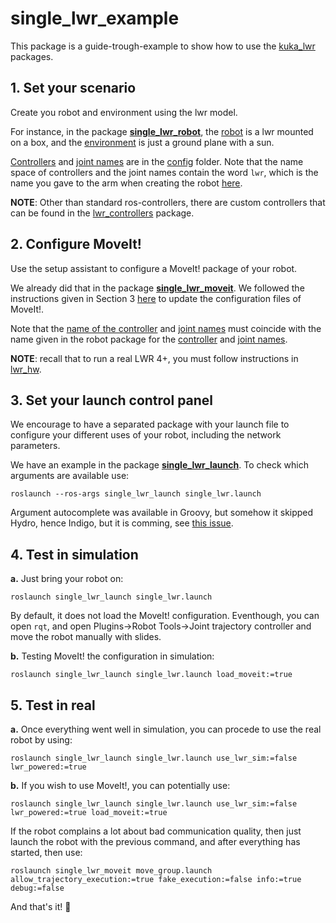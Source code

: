 # single_lwr_example

This package is a guide-trough-example to show how to use the [kuka_lwr](https://github.com/CentroEPiaggio/kuka-lwr) packages.

## 1. Set your scenario

Create you robot and environment using the lwr model. 

For instance, in the package [__single_lwr_robot__](./single_lwr_robot/), the [robot](https://github.com/CentroEPiaggio/kuka-lwr/blob/master/single_lwr_example/single_lwr_robot/robot/single_lwr_robot.urdf.xacro) is a lwr mounted on a box, and the [environment](https://github.com/CentroEPiaggio/kuka-lwr/blob/master/single_lwr_example/single_lwr_robot/worlds/simple_environment.world) is just a ground plane with a sun.

[Controllers](https://github.com/fcaponetto/kuka-lwr-ros-examples/blob/master/lwr_robot_examples/kuka-lwr-single/lwr_robot/single_lwr_moveit/config/controllers.yaml#L2) and [joint names](https://github.com/CentroEPiaggio/kuka-lwr/blob/master/single_lwr_example/single_lwr_robot/config/joint_names.yaml) are in the [config](https://github.com/fcaponetto/kuka-lwr-ros-examples/blob/master/lwr_robot_examples/kuka-lwr-single/lwr_robot/single_lwr_moveit/config/) folder. Note that the name space of controllers and the joint names contain the word `lwr`, which is the name you gave to the arm when creating the robot [here](https://github.com/fcaponetto/kuka-lwr-ros-examples/blob/master/lwr_robot_examples/kuka-lwr-single/lwr_robot/single_lwr_robot/robot/single_lwr_robot.urdf.xacro#L9).

__NOTE__: Other than standard ros-controllers, there are custom controllers that can be found in the [lwr_controllers](https://github.com/CentroEPiaggio/kuka-lwr/tree/master/lwr_controllers) package.

## 2. Configure MoveIt!

Use the setup assistant to configure a MoveIt! package of your robot.

We already did that in the package [__single_lwr_moveit__](./single_lwr_moveit/). We followed the instructions given in Section 3 [here](http://wiki.ros.org/Industrial/Tutorials/Create_a_MoveIt_Pkg_for_an_Industrial_Robot) to update the configuration files of MoveIt!.

Note that the [name of the controller](https://github.com/fcaponetto/kuka-lwr-ros-examples/blob/master/lwr_robot_examples/kuka-lwr-single/lwr_robot/single_lwr_moveit/config/controllers.yaml#L2) and [joint names](https://github.com/fcaponetto/kuka-lwr-ros-examples/blob/master/lwr_robot_examples/kuka-lwr-single/lwr_robot/single_lwr_moveit/config/controllers.yaml#L7-13) must coincide with the name given in the robot package for the [controller](https://github.com/fcaponetto/kuka-lwr-ros-examples/blob/master/lwr_robot_examples/kuka-lwr-single/lwr_robot/single_lwr_robot/config/controllers.yaml#L4) and [joint names](https://github.com/fcaponetto/kuka-lwr-ros-examples/blob/master/lwr_robot_examples/kuka-lwr-single/lwr_robot/single_lwr_robot/config/controllers.yaml#L7).

__NOTE__: recall that to run a real LWR 4+, you must follow instructions in [lwr_hw](https://github.com/CentroEPiaggio/kuka-lwr/tree/master/lwr_hw).

## 3. Set your launch control panel

We encourage to have a separated package with your launch file to configure your different uses of your robot, including the network parameters.

We have an example in the package [__single_lwr_launch__](./single_lwr_launch). To check which arguments are available use:

`roslaunch --ros-args single_lwr_launch single_lwr.launch`

Argument autocomplete was available in Groovy, but somehow it skipped Hydro, hence Indigo, but it is comming, see [this issue](https://github.com/ros/ros_comm/issues/575).

## 4. Test in simulation

__a.__ Just bring your robot on:

`roslaunch single_lwr_launch single_lwr.launch`

By default, it does not load the MoveIt! configuration. Eventhough, you can open `rqt`, and open Plugins->Robot Tools->Joint trajectory controller and move the robot manually with slides.

__b.__ Testing MoveIt! the configuration in simulation:

`roslaunch single_lwr_launch single_lwr.launch load_moveit:=true`

## 5. Test in real

__a.__ Once everything went well in simulation, you can procede to use the real robot by using:

`roslaunch single_lwr_launch single_lwr.launch use_lwr_sim:=false lwr_powered:=true`

__b.__ If you wish to use MoveIt!, you can potentially use:

`roslaunch single_lwr_launch single_lwr.launch use_lwr_sim:=false lwr_powered:=true load_moveit:=true`

If the robot complains a lot about bad communication quality, then just launch the robot with the previous command, and after everything has started, then use:

`roslaunch single_lwr_moveit move_group.launch allow_trajectory_execution:=true fake_execution:=false info:=true debug:=false`

And that's it!  :metal:
